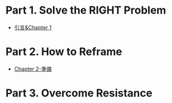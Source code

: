 # Part 1. Solve the RIGHT Problem

- [引言&Chapter 1](.\Ch1.md)

# Part 2. How to Reframe

- [Chapter 2-準備](.\Ch2.md)

# Part 3. Overcome Resistance


